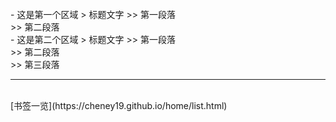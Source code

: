  
</br>
- 这是第一个区域
> 标题文字
>> 第一段落</br>
>> 第二段落
  
</br>
- 这是第二个区域
> 标题文字
>> 第一段落</br>
>> 第二段落</br>
>> 第三段落

</br>

---

</br>
[书签一览](https://cheney19.github.io/home/list.html)
